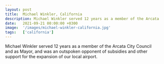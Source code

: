 ```yaml
---
layout: post
title:  Michael Winkler, California
description: Michael Winkler served 12 years as a member of the Arcata City Council and as Mayor, and was an outspoken opponent of subsidies and other support for ...
date:   2021-09-21 00:00:00 +0300
image:  '/images/michael-winkler-california.jpg'
tags:   ['california']
---
```

Michael Winkler served 12 years as a member of the Arcata City Council and as Mayor, and was an outspoken opponent of subsidies and other support for the expansion of our local airport.


